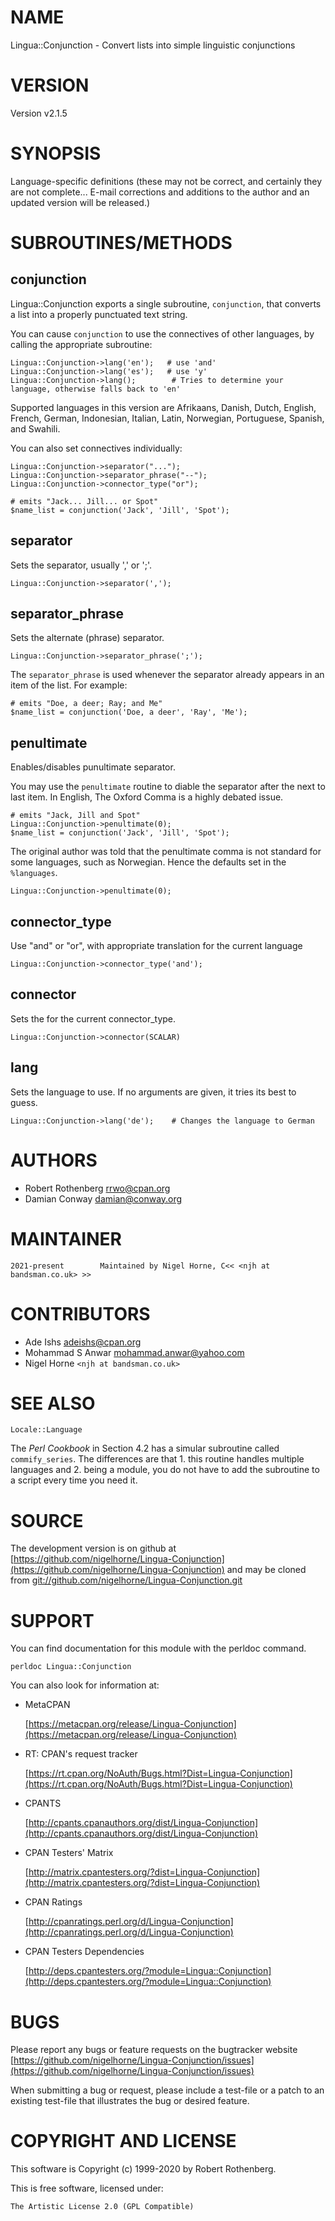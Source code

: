 # NAME

Lingua::Conjunction - Convert lists into simple linguistic conjunctions

# VERSION

Version v2.1.5

# SYNOPSIS

Language-specific definitions (these may not be correct, and certainly
they are not complete... E-mail corrections and additions to the author
and an updated version will be released.)

# SUBROUTINES/METHODS

## conjunction

Lingua::Conjunction exports a single subroutine, `conjunction`, that
converts a list into a properly punctuated text string.

You can cause `conjunction` to use the connectives of other languages, by
calling the appropriate subroutine:

    Lingua::Conjunction->lang('en');   # use 'and'
    Lingua::Conjunction->lang('es');   # use 'y'
    Lingua::Conjunction->lang();        # Tries to determine your language, otherwise falls back to 'en'

Supported languages in this version are
Afrikaans,
Danish,
Dutch,
English,
French,
German,
Indonesian,
Italian,
Latin,
Norwegian,
Portuguese,
Spanish,
and Swahili.

You can also set connectives individually:

    Lingua::Conjunction->separator("...");
    Lingua::Conjunction->separator_phrase("--");
    Lingua::Conjunction->connector_type("or");

    # emits "Jack... Jill... or Spot"
    $name_list = conjunction('Jack', 'Jill', 'Spot');

## separator

Sets the separator, usually ',' or ';'.

    Lingua::Conjunction->separator(',');

## separator\_phrase

Sets the alternate (phrase) separator.

    Lingua::Conjunction->separator_phrase(';');

The `separator_phrase` is used whenever the separator already appears in
an item of the list. For example:

    # emits "Doe, a deer; Ray; and Me"
    $name_list = conjunction('Doe, a deer', 'Ray', 'Me');

## penultimate

Enables/disables punultimate separator.

You may use the `penultimate` routine to diable the separator after the
next to last item.
In English, The Oxford Comma is a highly debated issue.

    # emits "Jack, Jill and Spot"
    Lingua::Conjunction->penultimate(0);
    $name_list = conjunction('Jack', 'Jill', 'Spot');

The original author was told that the penultimate comma is not standard for some
languages, such as Norwegian.
Hence the defaults set in the `%languages`.

    Lingua::Conjunction->penultimate(0);

## connector\_type

Use "and" or "or", with appropriate translation for the current language

    Lingua::Conjunction->connector_type('and');

## connector

Sets the for the current connector\_type.

    Lingua::Conjunction->connector(SCALAR)

## lang

Sets the language to use.
If no arguments are given,
it tries its best to guess.

    Lingua::Conjunction->lang('de');    # Changes the language to German

# AUTHORS

- Robert Rothenberg <rrwo@cpan.org>
- Damian Conway <damian@conway.org>

# MAINTAINER

    2021-present        Maintained by Nigel Horne, C<< <njh at bandsman.co.uk> >>

# CONTRIBUTORS

- Ade Ishs <adeishs@cpan.org>
- Mohammad S Anwar <mohammad.anwar@yahoo.com>
- Nigel Horne `<njh at bandsman.co.uk>`

# SEE ALSO

`Locale::Language`

The _Perl Cookbook_ in Section 4.2 has a simular subroutine called
`commify_series`. The differences are that
1\. this routine handles multiple languages and
2\. being a module, you do not have to add the subroutine to a script every time you need it.

# SOURCE

The development version is on github at [https://github.com/nigelhorne/Lingua-Conjunction](https://github.com/nigelhorne/Lingua-Conjunction)
and may be cloned from [git://github.com/nigelhorne/Lingua-Conjunction.git](git://github.com/nigelhorne/Lingua-Conjunction.git)

# SUPPORT

You can find documentation for this module with the perldoc command.

    perldoc Lingua::Conjunction

You can also look for information at:

- MetaCPAN

    [https://metacpan.org/release/Lingua-Conjunction](https://metacpan.org/release/Lingua-Conjunction)

- RT: CPAN's request tracker

    [https://rt.cpan.org/NoAuth/Bugs.html?Dist=Lingua-Conjunction](https://rt.cpan.org/NoAuth/Bugs.html?Dist=Lingua-Conjunction)

- CPANTS

    [http://cpants.cpanauthors.org/dist/Lingua-Conjunction](http://cpants.cpanauthors.org/dist/Lingua-Conjunction)

- CPAN Testers' Matrix

    [http://matrix.cpantesters.org/?dist=Lingua-Conjunction](http://matrix.cpantesters.org/?dist=Lingua-Conjunction)

- CPAN Ratings

    [http://cpanratings.perl.org/d/Lingua-Conjunction](http://cpanratings.perl.org/d/Lingua-Conjunction)

- CPAN Testers Dependencies

    [http://deps.cpantesters.org/?module=Lingua::Conjunction](http://deps.cpantesters.org/?module=Lingua::Conjunction)

# BUGS

Please report any bugs or feature requests on the bugtracker website
[https://github.com/nigelhorne/Lingua-Conjunction/issues](https://github.com/nigelhorne/Lingua-Conjunction/issues)

When submitting a bug or request, please include a test-file or a
patch to an existing test-file that illustrates the bug or desired
feature.

# COPYRIGHT AND LICENSE

This software is Copyright (c) 1999-2020 by Robert Rothenberg.

This is free software, licensed under:

    The Artistic License 2.0 (GPL Compatible)
